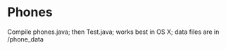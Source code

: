Phones
======

Compile phones.java; then Test.java; works best in OS X; data files are in /phone_data